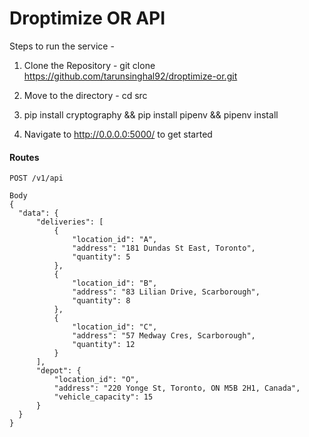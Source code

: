 # Droptimize OR API

Steps to run the service -

1. Clone the Repository - git clone https://github.com/tarunsinghal92/droptimize-or.git

2. Move to the directory - cd src

3. pip install cryptography && pip install pipenv && pipenv install

4. Navigate to http://0.0.0.0:5000/ to get started

#### Routes

```
POST /v1/api

Body 
{
  "data": {
      "deliveries": [
          {
              "location_id": "A",
              "address": "181 Dundas St East, Toronto",
              "quantity": 5
          },
          {
              "location_id": "B",
              "address": "83 Lilian Drive, Scarborough",
              "quantity": 8
          },
          {
              "location_id": "C",
              "address": "57 Medway Cres, Scarborough",
              "quantity": 12
          }
      ],
      "depot": {
          "location_id": "O",
          "address": "220 Yonge St, Toronto, ON M5B 2H1, Canada",
          "vehicle_capacity": 15
      }
  }
}

```
